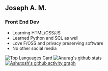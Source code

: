 ## Joseph A. M. 
### Front End Dev

- Learning HTML/CSS/JS
- Learned Python and SQL as well
- Love F/OSS and privacy preserving software
- No other social media 

![Top Languages Card](https://github-readme-stats.vercel.app/api/top-langs/?username=josamontiel)
[![Anurag's github stats](https://github-readme-stats.vercel.app/api?username=josamontiel)](https://github.com/anuraghazra/github-readme-stats)
[![Ashutosh's github activity graph](https://activity-graph.herokuapp.com/graph?username=josamontiel&theme=dracula)](https://github.com/ashutosh00710/github-readme-activity-graph)

